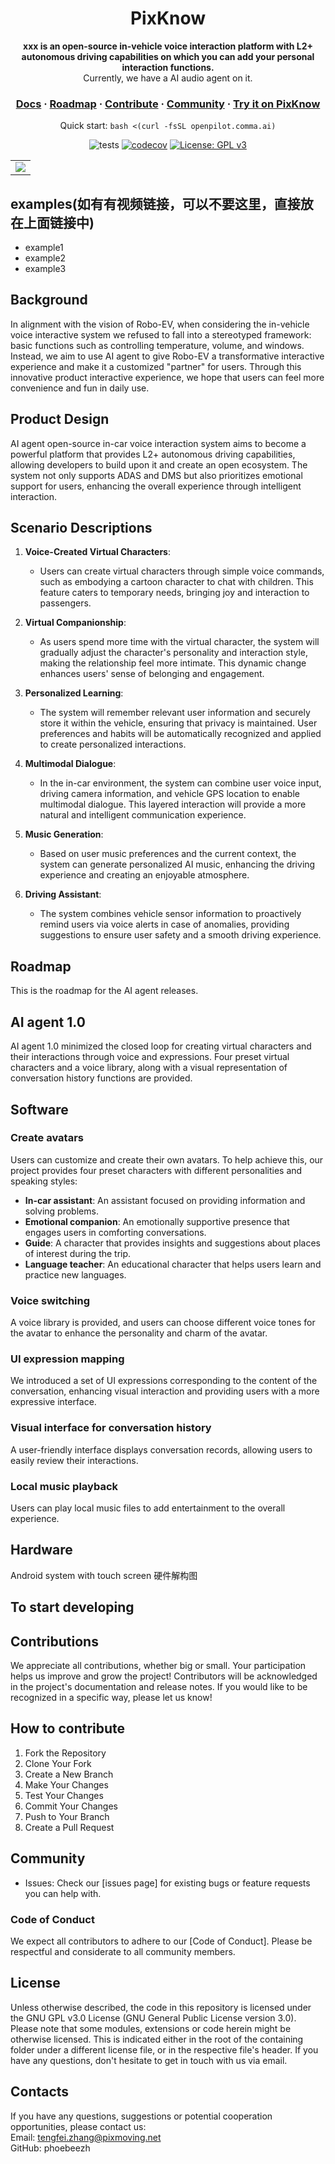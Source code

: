 <div align="center" style="text-align: center;">

<h1>PixKnow</h1>

<p>
  <b>xxx is an open-source in-vehicle voice interaction platform with L2+ autonomous driving capabilities on which you can add your personal interaction functions.</b>
  <br>
  Currently, we have a AI audio agent on it.
</p>

<h3>
  <a href="">Docs</a>
  <span> · </span>
  <a href="">Roadmap</a>
  <span> · </span>
  <a href="">Contribute</a>
  <span> · </span>
  <a href="">Community</a>
  <span> · </span>
  <a href="">Try it on PixKnow</a>
</h3>

Quick start: `bash <(curl -fsSL openpilot.comma.ai)`

![tests]()
[![codecov](https://codecov.io/gh/commaai/openpilot/branch/master/graph/badge.svg)](https://codecov.io/gh/commaai/openpilot)
[![License: GPL v3](https://img.shields.io/badge/License-GPLv3-blue.svg)](https://www.gnu.org/licenses/gpl-3.0)

</div>

<div align="center">
<table>
  <tr>
    <td><a href="https://www.bilibili.com/video/BV1Gf4y1H7q8/?spm_id_from=333.337.search-card.all.click&vd_source=73059ada6be12ad361901d4e5660263d" title="Video By Greer Viau"><img src="https://i0.hdslb.com/bfs/archive/a44d33eaf935e2c089052b19ae93299782ecee14.jpg@672w_378h_1c_!web-search-common-cover"></a></td>

  </tr>
</table>
</div>


examples(如有有视频链接，可以不要这里，直接放在上面链接中)
------
* example1
* example2
* example3

Background
------

In alignment with the vision of Robo-EV, when considering the in-vehicle voice interactive system we refused to fall into a stereotyped framework: basic functions such as controlling temperature, volume, and windows. Instead, we aim to use AI agent to give Robo-EV a transformative interactive experience and make it a customized "partner" for users. Through this innovative product interactive experience, we hope that users can feel more convenience and fun in daily use.

Product Design
------

AI agent open-source in-car voice interaction system aims to become a powerful platform that provides L2+ autonomous driving capabilities, allowing developers to build upon it and create an open ecosystem. The system not only supports ADAS and DMS but also prioritizes emotional support for users, enhancing the overall experience through intelligent interaction.

## Scenario Descriptions

1. **Voice-Created Virtual Characters**:
   - Users can create virtual characters through simple voice commands, such as embodying a cartoon character to chat with children. This feature caters to temporary needs, bringing joy and interaction to passengers.

2. **Virtual Companionship**:
   - As users spend more time with the virtual character, the system will gradually adjust the character's personality and interaction style, making the relationship feel more intimate. This dynamic change enhances users' sense of belonging and engagement.

3. **Personalized Learning**:
   - The system will remember relevant user information and securely store it within the vehicle, ensuring that privacy is maintained. User preferences and habits will be automatically recognized and applied to create personalized interactions.

4. **Multimodal Dialogue**:
   - In the in-car environment, the system can combine user voice input, driving camera information, and vehicle GPS location to enable multimodal dialogue. This layered interaction will provide a more natural and intelligent communication experience.

5. **Music Generation**:
   - Based on user music preferences and the current context, the system can generate personalized AI music, enhancing the driving experience and creating an enjoyable atmosphere.

6. **Driving Assistant**:
   - The system combines vehicle sensor information to proactively remind users via voice alerts in case of anomalies, providing suggestions to ensure user safety and a smooth driving experience.

Roadmap
------

This is the roadmap for the AI agent releases.

## AI agent 1.0

AI agent 1.0 minimized the closed loop for creating virtual characters and their interactions through voice and expressions. Four preset virtual characters and a voice library, along with a visual representation of conversation history functions are provided.

## Software

### **Create avatars**
Users can customize and create their own avatars. To help achieve this, our project provides four preset characters with different personalities and speaking styles:
- **In-car assistant**: An assistant focused on providing information and solving problems.
- **Emotional companion**: An emotionally supportive presence that engages users in comforting conversations.
- **Guide**: A character that provides insights and suggestions about places of interest during the trip.
- **Language teacher**: An educational character that helps users learn and practice new languages.

### **Voice switching**
A voice library is provided, and users can choose different voice tones for the avatar to enhance the personality and charm of the avatar.

### **UI expression mapping**
We introduced a set of UI expressions corresponding to the content of the conversation, enhancing visual interaction and providing users with a more expressive interface.

### **Visual interface for conversation history**
A user-friendly interface displays conversation records, allowing users to easily review their interactions.

### **Local music playback**
Users can play local music files to add entertainment to the overall experience.


Hardware
------
Android system with touch screen
硬件解构图


To start developing
------


Contributions
------

We appreciate all contributions, whether big or small. Your participation helps us improve and grow the project! Contributors will be acknowledged in the project's documentation and release notes. If you would like to be recognized in a specific way, please let us know!

How to contribute
------

1. Fork the Repository
2. Clone Your Fork
3. Create a New Branch
4. Make Your Changes
5. Test Your Changes
6. Commit Your Changes
7. Push to Your Branch
8. Create a Pull Request

Community
------

- Issues: Check our [issues page] for existing bugs or feature requests you can help with.

### Code of Conduct
We expect all contributors to adhere to our [Code of Conduct]. Please be respectful and considerate to all community members.

License
------

Unless otherwise described, the code in this repository is licensed under the GNU GPL v3.0 License (GNU General Public License version 3.0). Please note that some modules, extensions or code herein might be otherwise licensed. This is indicated either in the root of the containing folder under a different license file, or in the respective file's header. If you have any questions, don't hesitate to get in touch with us via email.

Contacts
------

If you have any questions, suggestions or potential cooperation opportunities, please contact us:  
Email: tengfei.zhang@pixmoving.net  
GitHub: phoebeezh
